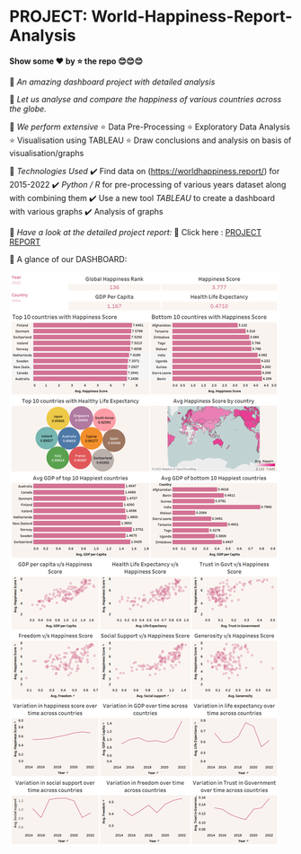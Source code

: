 # PROJECT: World-Happiness-Report-Analysis

**Show some :heart: by ⭐ the repo 😊😊😊**

💠 *An amazing dashboard project with detailed analysis*

💠 *Let us analyse and compare the happiness of various countries across the globe.*

💠 *We perform extensive*
     ⭐ Data Pre-Processing
     ⭐ Exploratory Data Analysis 
     ⭐ Visualisation using TABLEAU
     ⭐ Draw conclusions and analysis on basis of visualisation/graphs
   
💠 *Technologies Used*
      ✔️ Find data on (https://worldhappiness.report/) for 2015-2022
      ✔️ *Python / R* for pre-processing of various years dataset along with combining them
      ✔️ Use a new tool *TABLEAU* to create a dashboard with various graphs
      ✔️ Analysis of graphs
      
💠 *Have a look at the detailed project report:*
      🌼 Click here : [PROJECT REPORT](https://github.com/JasweenBrar/World-Happiness-Report-Analysis/blob/main/Jasween_102017187_DASHBOARD_PROJECT_Data_Science.pdf)
    
💠 A glance of our DASHBOARD:
   
   
![dashboard image](./images/dashboard_pic.png)












